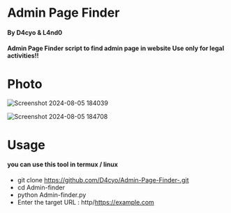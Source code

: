 # Admin Page Finder
#### By D4cyo & L4nd0
#### Admin Page Finder script to find admin page in website Use only for legal activities!!


# Photo

![Screenshot 2024-08-05 184039](https://github.com/user-attachments/assets/9bff2a54-0eba-47af-b298-1deb5a336657)

![Screenshot 2024-08-05 184708](https://github.com/user-attachments/assets/1832ffcc-9d21-4967-9817-c8eeaa8f9c75)

# Usage 
#### you can use this tool in termux / linux

- git clone https://github.com/D4cyo/Admin-Page-Finder-.git
- cd Admin-finder
- python Admin-finder.py 
- Enter the target URL : http/https://example.com

